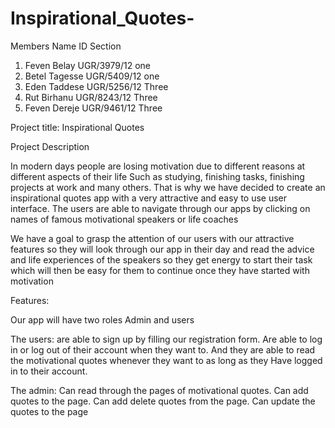 # Inspirational_Quotes-


Members Name                          ID                           Section
1. Feven Belay                    UGR/3979/12                       one
2. Betel Tagesse                  UGR/5409/12                       one
3. Eden Taddese                   UGR/5256/12                      Three
4. Rut Birhanu                    UGR/8243/12                      Three
5. Feven Dereje                   UGR/9461/12                      Three

Project title: Inspirational Quotes

   Project Description
   
  In modern days people are losing motivation due to different reasons at different aspects of their life Such as studying, finishing tasks, finishing projects at work and many others. That is why we have decided to create an inspirational quotes app with a very attractive and easy to use user interface. The users are able to navigate through our apps by clicking on names of famous motivational speakers or life coaches
  
   We have a goal to grasp the attention of our users with our attractive features so they will look through our app in their day and read the advice and life experiences of the speakers so they get energy to start their task which will then be easy for them to continue once they have started with motivation
   
   
  Features:
  
  
  Our app will have two roles Admin and users
  
  
The users: are able to sign up by filling our registration form.
                     Are able to log in or log out of their account when they want to.
                     And they are able to read the motivational quotes whenever they 
                     want to as long as they Have logged in to their account.
					 
					 
The admin: Can read through the pages of motivational quotes.
                       Can add quotes to the page.
                       Can add delete quotes from the page.
                      Can update the quotes to the page 
